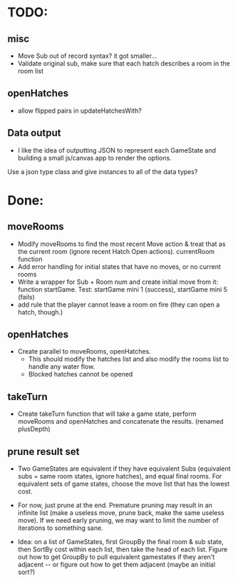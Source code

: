 # TODO:

## misc
* Move Sub out of record syntax? it got smaller...
* Validate original sub, make sure that each hatch describes a room in the room list



## openHatches
* allow flipped pairs in updateHatchesWith?






## Data output
* I like the idea of outputting JSON to represent each GameState and building a small js/canvas app to render the options.

Use a json type class and give instances to all of the data types?

# Done:
## moveRooms 
* Modify moveRooms to find the most recent Move action & treat that as the current room (ignore recent Hatch Open actions). currentRoom function
* Add error handling for initial states that have no moves, or no current rooms
* Write a wrapper for Sub + Room num and create initial move from it: function startGame.  Test: startGame mini 1 (success), startGame mini 5 (fails)
* add rule that the player cannot leave a room on fire (they can open a hatch, though.)

## openHatches
* Create parallel to moveRooms, openHatches.  
  * This should modify the hatches list and also modify the rooms list to handle any water flow.  
  * Blocked hatches cannot be opened

## takeTurn
* Create takeTurn function that will take a game state, perform moveRooms and openHatches and concatenate the results.  (renamed plusDepth)


## prune result set
* Two GameStates are equivalent if they have equivalent Subs (equivalent subs = same room states, ignore hatches), and equal final rooms.  For equivalent sets of game states, choose the move list that has the lowest cost.
* For now, just prune at the end.  Premature pruning may result in an infinite list (make a useless move, prune back, make the same useless move). If we need early pruning, we may want to limit the number of iterations to something sane.

* Idea: on a list of GameStates, first GroupBy the final room & sub state, then SortBy cost within each list, then take the head of each list.  Figure out how to get GroupBy to pull equivalent gamestates if they aren't adjacent -- or figure out how to get them adjacent (maybe an initial sort?)

